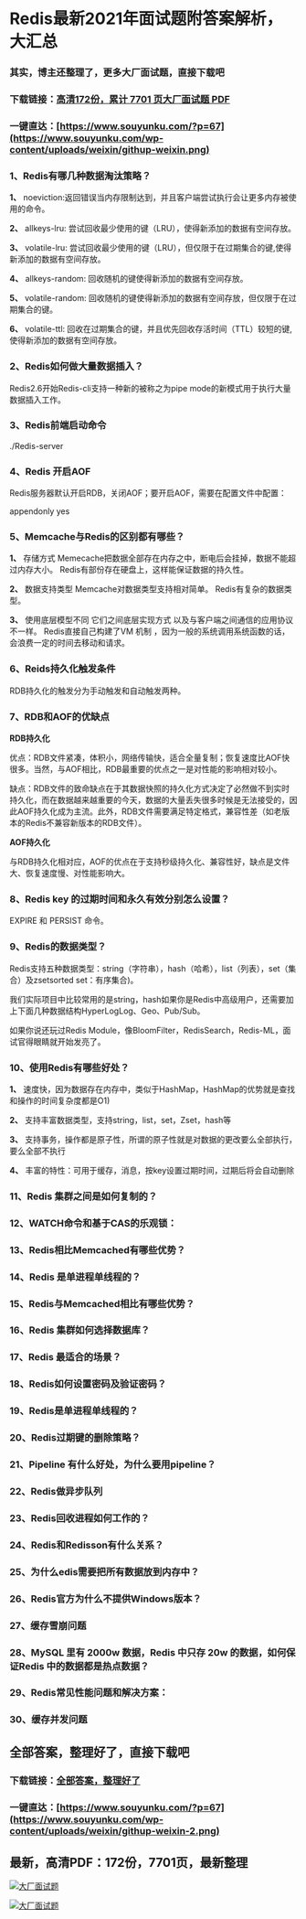 # Redis最新2021年面试题附答案解析，大汇总

### 其实，博主还整理了，更多大厂面试题，直接下载吧

### 下载链接：[高清172份，累计 7701 页大厂面试题  PDF](https://github.com/souyunku/DevBooks/blob/master/docs/index.md)

### 一键直达：[https://www.souyunku.com/?p=67](https://www.souyunku.com/wp-content/uploads/weixin/githup-weixin.png)



### 1、Redis有哪几种数据淘汰策略？

**1、** noeviction:返回错误当内存限制达到，并且客户端尝试执行会让更多内存被使用的命令。

**2、** allkeys-lru: 尝试回收最少使用的键（LRU），使得新添加的数据有空间存放。

**3、** volatile-lru: 尝试回收最少使用的键（LRU），但仅限于在过期集合的键,使得新添加的数据有空间存放。

**4、** allkeys-random: 回收随机的键使得新添加的数据有空间存放。

**5、** volatile-random: 回收随机的键使得新添加的数据有空间存放，但仅限于在过期集合的键。

**6、** volatile-ttl: 回收在过期集合的键，并且优先回收存活时间（TTL）较短的键,使得新添加的数据有空间存放。


### 2、Redis如何做大量数据插入？

Redis2.6开始Redis-cli支持一种新的被称之为pipe mode的新模式用于执行大量数据插入工作。


### 3、Redis前端启动命令

./Redis-server


### 4、Redis 开启AOF

Redis服务器默认开启RDB，关闭AOF；要开启AOF，需要在配置文件中配置：

appendonly yes


### 5、Memcache与Redis的区别都有哪些？

**1、** 存储方式 Memecache把数据全部存在内存之中，断电后会挂掉，数据不能超过内存大小。 Redis有部份存在硬盘上，这样能保证数据的持久性。

**2、** 数据支持类型 Memcache对数据类型支持相对简单。 Redis有复杂的数据类型。

**3、** 使用底层模型不同 它们之间底层实现方式 以及与客户端之间通信的应用协议不一样。 Redis直接自己构建了VM 机制 ，因为一般的系统调用系统函数的话，会浪费一定的时间去移动和请求。


### 6、Reids持久化触发条件

RDB持久化的触发分为手动触发和自动触发两种。


### 7、RDB和AOF的优缺点

**RDB持久化**

优点：RDB文件紧凑，体积小，网络传输快，适合全量复制；恢复速度比AOF快很多。当然，与AOF相比，RDB最重要的优点之一是对性能的影响相对较小。

缺点：RDB文件的致命缺点在于其数据快照的持久化方式决定了必然做不到实时持久化，而在数据越来越重要的今天，数据的大量丢失很多时候是无法接受的，因此AOF持久化成为主流。此外，RDB文件需要满足特定格式，兼容性差（如老版本的Redis不兼容新版本的RDB文件）。

**AOF持久化**

与RDB持久化相对应，AOF的优点在于支持秒级持久化、兼容性好，缺点是文件大、恢复速度慢、对性能影响大。


### 8、Redis key 的过期时间和永久有效分别怎么设置？

EXPIRE 和 PERSIST 命令。


### 9、Redis的数据类型？

Redis支持五种数据类型：string（字符串），hash（哈希），list（列表），set（集合）及zsetsorted set：有序集合)。

我们实际项目中比较常用的是string，hash如果你是Redis中高级用户，还需要加上下面几种数据结构HyperLogLog、Geo、Pub/Sub。

如果你说还玩过Redis Module，像BloomFilter，RedisSearch，Redis-ML，面试官得眼睛就开始发亮了。


### 10、使用Redis有哪些好处？

**1、** 速度快，因为数据存在内存中，类似于HashMap，HashMap的优势就是查找和操作的时间复杂度都是O1)

**2、** 支持丰富数据类型，支持string，list，set，Zset，hash等

**3、** 支持事务，操作都是原子性，所谓的原子性就是对数据的更改要么全部执行，要么全部不执行

**4、** 丰富的特性：可用于缓存，消息，按key设置过期时间，过期后将会自动删除


### 11、Redis 集群之间是如何复制的？
### 12、WATCH命令和基于CAS的乐观锁：
### 13、Redis相比Memcached有哪些优势？
### 14、Redis 是单进程单线程的？
### 15、Redis与Memcached相比有哪些优势？
### 16、Redis 集群如何选择数据库？
### 17、Redis 最适合的场景？
### 18、Redis如何设置密码及验证密码？
### 19、Redis是单进程单线程的？
### 20、Redis过期键的删除策略？
### 21、Pipeline 有什么好处，为什么要用pipeline？
### 22、Redis做异步队列
### 23、Redis回收进程如何工作的？
### 24、Redis和Redisson有什么关系？
### 25、为什么edis需要把所有数据放到内存中？
### 26、Redis官方为什么不提供Windows版本？
### 27、缓存雪崩问题
### 28、MySQL 里有 2000w 数据，Redis 中只存 20w 的数据，如何保证Redis 中的数据都是热点数据？
### 29、Redis常见性能问题和解决方案：
### 30、缓存并发问题




## 全部答案，整理好了，直接下载吧

### 下载链接：[全部答案，整理好了](https://www.souyunku.com/wp-content/uploads/weixin/githup-weixin-2.png)

### 一键直达：[https://www.souyunku.com/?p=67](https://www.souyunku.com/wp-content/uploads/weixin/githup-weixin-2.png)


## 最新，高清PDF：172份，7701页，最新整理

[![大厂面试题](https://www.souyunku.com/wp-content/uploads/weixin/mst.png "架构师专栏")](https://www.souyunku.com/wp-content/uploads/weixin/githup-weixin.png "架构师专栏")

[![大厂面试题](https://www.souyunku.com/wp-content/uploads/weixin/githup-weixin.png "架构师专栏")](https://www.souyunku.com/wp-content/uploads/weixin/githup-weixin.png "架构师专栏")
